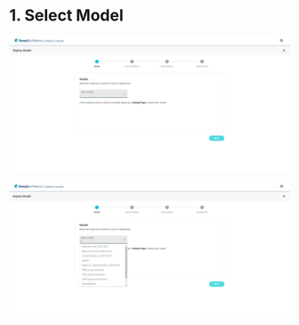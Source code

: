 # 1. Select Model



![](<../../.gitbook/assets/image (6) (1).png>)



![](<../../.gitbook/assets/image (4) (1).png>)

